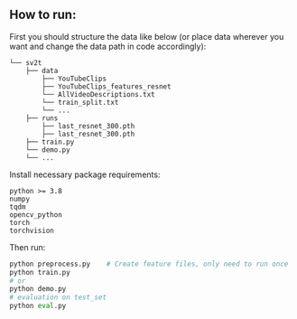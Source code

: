 ## How to run:
First you should structure the data like below (or place data wherever you want
and change the data path in code accordingly):
```shell
└── sv2t
    ├── data
        ├── YouTubeClips
        ├── YouTubeClips_features_resnet
        └── AllVideoDescriptions.txt
        └── train_split.txt
        └── ...
    ├── runs
        ├── last_resnet_300.pth
        ├── last_resnet_300.pth
    ├── train.py
    └── demo.py
    └── ...
```
Install necessary package requirements:
```shell
python >= 3.8
numpy
tqdm
opencv_python
torch
torchvision
```
Then run:
```python
python preprocess.py    # Create feature files, only need to run once
python train.py
# or
python demo.py
# evaluation on test_set
python eval.py
```

